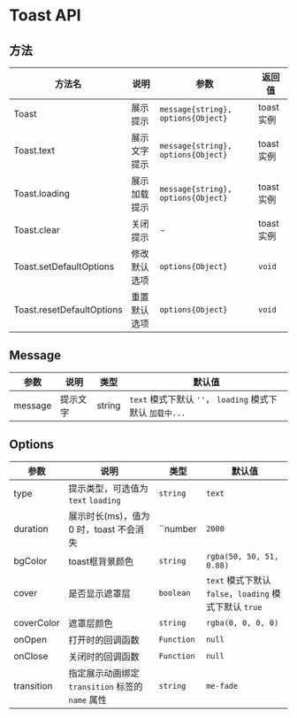 # Toast API

## 方法

| 方法名                    | 说明         | 参数                               | 返回值    |
| ------------------------- | ------------ | ---------------------------------- | --------- |
| Toast                     | 展示提示     | `message{string}, options{Object}` | toast实例 |
| Toast.text                | 展示文字提示 | `message{string}, options{Object}` | toast实例 |
| Toast.loading             | 展示加载提示 | `message{string}, options{Object}` | toast实例 |
| Toast.clear             | 关闭提示     | -                                  | toast实例 |
| Toast.setDefaultOptions   | 修改默认选项 | `options{Object}`                  | `void`    |
| Toast.resetDefaultOptions | 重置默认选项 | `options{Object}`                  | `void`    |

## Message

| 参数    | 说明     | 类型   | 默认值                                                    |
| ------- | -------- | ------ | --------------------------------------------------------- |
| message | 提示文字 | string | `text` 模式下默认 `''`， `loading` 模式下默认 `加载中...` |



## Options

| 参数       | 说明                                             | 类型        | 默认值                                                 |
| ---------- | ------------------------------------------------ | ----------- | ------------------------------------------------------ |
| type       | 提示类型，可选值为 `text` `loading`              | `string`    | `text`                                                 |
| duration   | 展示时长(ms)，值为 0 时，toast 不会消失          | ``number    | `2000`                                                 |
| bgColor    | toast框背景颜色                                  | `string`    | `rgba(50, 50, 51, 0.88)`                               |
| cover      | 是否显示遮罩层                                   | `boolean`   | `text` 模式下默认 `false`，`loading` 模式下默认 `true` |
| coverColor | 遮罩层颜色                                       | `string`    | `rgba(0, 0, 0, 0)`                                     |
| onOpen     | 打开时的回调函数                                 | `Function ` | `null`                                                 |
| onClose    | 关闭时的回调函数                                 | `Function ` | `null`                                                 |
| transition | 指定展示动画绑定 `transition` 标签的 `name` 属性 | `string`    | `me-fade`                                              |

